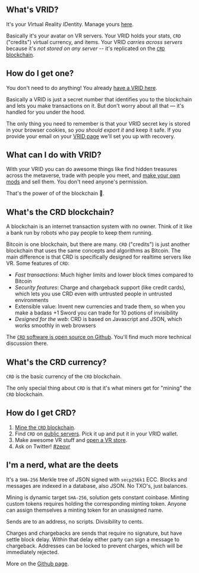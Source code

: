 ## What's VRID?

It's your *V*irtual *R*eality *ID*entity. Manage yours [here](/id).

Basically it's your avatar on VR servers. Your VRID holds your stats, `CRD` ("credits") virtual currency, and items. Your VRID _carries across servers_ because it's _not stored on any server_ -- it's replicated on the [`CRD` blockchain](https://github.com/modulesio/crds).

## How do I get one?

You don't need to do anything! You already [have a VRID here](/id).

Basically a VRID is just a secret number that identifies you to the blockchain and lets you make transactions on it. But don't worry about all that &mdash; it's handled for you under the hood.

The only thing you need to remember is that your VRID secret key is stored in your browser cookies, so _you should export it_ and keep it safe. If you provide your email on your [VRID page](/id) we'll set you up with recovery.

## What can I do with VRID?

With your VRID you can do awesome things like find hidden treasures across the metaverse, trade with people you meet, and [make your own mods](/docs/api) and sell them. You don't need anyone's permission.

That's the power of of the blockchain &#x1F984;.

## What's the CRD blockchain?

A blockchain is an internet transaction system with no owner. Think of it like a bank run by robots who pay people to keep them running.

Bitcoin is one blockchain, but there are many. `CRD` ("credits") is just another blockchain that uses the same concepts and algorithms as Bitcoin. The main difference is that CRD is specifically designed for realtime servers like VR. Some features of `CRD`:

- _Fast transactions_: Much higher limits and lower block times compared to Bitcoin
- _Security features_: Charge and chargeback support (like credit cards), which lets you use CRD even with untrusted people in untrusted environments
- Extensible value: Invent new currencies and trade them, so when you make a badass +1 Sword you can trade for 10 potions of invisibility
- _Designed for the web_: CRD is based on Javascript and JSON, which works smoothly in web browsers

The [`CRD` software is open source on Github](https://github.com/modulesio/crds). You'll find much more technical discussion there.

## What's the CRD currency?

`CRD` is the basic currency of the `CRD` blockchain.

The only special thing about `CRD` is that it's what miners get for "mining" the `CRD` blockchain.

## How do I get CRD?

1. [Mine the `CRD` blockchain](https://github.com/modulesio/crds).
1. Find `CRD` on [public servers](/servers). Pick it up and put it in your VRID wallet.
1. Make awesome VR stuff and [open a VR store](/docs/payments).
1. Ask on Twitter! [#zeovr](https://twitter.com/hashtag/zeovr)

## I'm a nerd, what are the deets

It's a `SHA-256` Merkle tree of JSON signed with `secp256k1` ECC. Blocks and messages are indexed in a database, also JSON. No TXO's, just balances.

Mining is dynamic target `SHA-256`, solution gets constant coinbase. Minting custom tokens requires holding the corresponding minting token. Anyone can assign themselves a minting token for an unassigned name.

Sends are to an address, no scripts. Divisibility to cents.

Charges and chargebacks are sends that require no signature, but have settle block delay. Within that delay either party can sign a message to chargeback. Addresses can be locked to prevent charges, which will be immediately rejected.

More on the [Github page](https://github.com/modulesio/crds).

